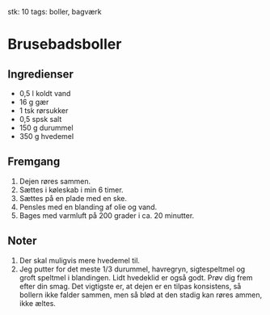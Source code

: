 stk: 10
tags: boller, bagværk

# Brusebadsboller

## Ingredienser
  - 0,5 l koldt vand
  - 16 g gær
  - 1 tsk rørsukker
  - 0,5 spsk salt
  - 150 g durummel
  - 350 g hvedemel

## Fremgang
  1. Dejen røres sammen.
  2. Sættes i køleskab i min 6 timer.
  3. Sættes på en plade med en ske.
  4. Pensles med en blanding af olie og vand.
  5. Bages med varmluft på 200 grader i ca. 20 minutter.

## Noter
  1. Der skal muligvis mere hvedemel til.
  2. Jeg putter for det meste 1/3 durummel, havregryn, sigtespeltmel og groft
     speltmel i blandingen. Lidt hvedeklid er også godt. Prøv dig frem efter din
     smag. Det vigtigste er, at dejen er en tilpas konsistens, så bollern ikke
     falder sammen, men så blød at den stadig kan røres ammen, ikke æltes.
